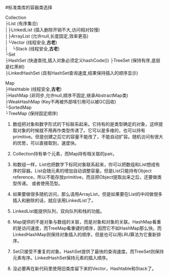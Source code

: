 #标准类库的容器类选择

Collection  
├List (有序集合)   
│├LinkedList (插入删除开销不大,访问相对较慢)  
│├ArrayList (允许null,长度固定,效率更高)   
│└Vector (线程安全,**古老**)  
│　└Stack (线程安全,**古老**)  
└Set  
  ├HashSet (快速查找,插入对象必须定义hashCode()) 
  ├TreeSet (保持有序,底层是红黑树)   
  ├LinkedHashSet (具有HashSet查询速度,结果保持插入的顺序显示)  

Map  
├Hashtable (线程安全,**古老**)  
├HashMap (非同步,允许null,顺序不固定,继承AbstractMap类)  
├WeakHashMap (Key不再被外部嗦引用可以被GC回收)  
└SortedMap  
  └TreeMap (保持固定顺序)  

1. 数组把对象和数字形式的下标联系起来。它持有的是类型确定的对象，这样提取对象的时候就不用再作类型传递了。它可以是多维的，也可以持有primitive。但是创建之后它的容量不能改了，不能自动扩容。随机访问有很大的优势，可以直接取到，速度快。 

2. Collection持有单个元素，而Map持有相关联的pair。  

3. 和数组一样，List也把数字下标同对象联系起来，你可以把数组和List想成有序的容器。List会随元素的增加自动调整容量。但是List只能持有Object reference，所以不能存放primitive，而且把Object提取出来之后，还要做类型传递。 或者使用范型。  

4. 如果要做很多随机访问，那么请用ArrayList，但是如果要在List的中间做很多插入和删除的话，就应该用LinkedList了。

5. LinkedList能提供队列，双向队列和栈的功能。  

6. Map提供的不是对象与数组的关联，而是对象和对象的关联。HashMap看重的是访问速度，而TreeMap看重键的顺序，因而它不如HashMap那么快。而LinkedHashMap则保持对象插入的顺序，但是也可以用LRU算法为它重新排序。

7. Set只接受不重复的对象。HashSet提供了最快的查询速度。而TreeSet则保持元素有序。LinkedHashSet保持元素的插入顺序。

8. 没必要再在新代码里使用旧类库留下来的Vector，Hashtable和Stack了。
